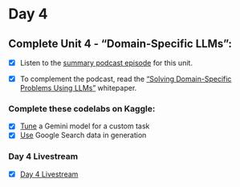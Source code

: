 # Day 4
## Complete Unit 4 - “Domain-Specific LLMs”:

- [x] Listen to the [summary podcast episode](https://www.youtube.com/watch?v=MWqspvVvNzA&list=PLqFaTIg4myu_yKJpvF8WE2JfaG5kGuvoE&index=6) for this unit.
- [x] To complement the podcast, read the [“Solving Domain-Specific Problems Using LLMs”](https://drive.google.com/file/d/17oA0s8yh8xNZ5ZKiM7cR3lPFlRO-P02a/view) whitepaper.


### Complete these codelabs on Kaggle:
- [x] [Tune](https://www.kaggle.com/code/markishere/day-4-fine-tuning-a-custom-model) a Gemini model for a custom task
- [x] [Use](https://www.kaggle.com/code/markishere/day-4-google-search-grounding) Google Search data in generation

### Day 4 Livestream
- [x] [Day 4 Livestream](https://www.youtube.com/live/AN2tpHi26OE)
